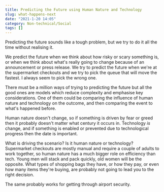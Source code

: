 ```yaml
---
title: Predicting the Future using Human Nature and Technology
slug: what-happens-next
date: "2021-1-20 14:05"
category: Non-technical/Social
tags: []
---
```


Predicting the future sounds like a tough problem, but we try to do it all the
time without realising it.

We predict the future when we think about how risky or scary something is, or
when we think about what's really going to change because of an announcement or
press release. We try to predict the future when we're at the supermarket
checkouts and we try to pick the queue that will move the fastest. I always
seem to pick the wrong one.

There must be a million ways of trying to predicting the future but all the good
ones are models which reduce complexity and emphasise key considerations. One
of them could be comparing the influence of human nature and technology on the
outcome, and then comparing the event to what's happened before.

Human nature doesn't change, so if something is driven by fear or greed then it
probably doesn't matter what century it occurs in. Technology _is_ change, and
if something is enabled or prevented due to technological progress then the
date is important.

What is driving the scenario? Is it human nature or technology? Supermarket
checkouts are mostly manual and require a couple of adults to work together, so
human nature has a much bigger role on efficiency than tech. Young men will
stack and pack quickly, old women will be the opposite. What types of shopping
bags they have, or how they pay, or even how many items they're buying, are
probably not going to lead you to the right decision.

The same probably works for getting through airport security.
